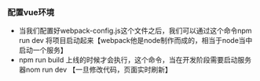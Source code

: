 
### 配置vue环境
- 当我们配置好webpack-config.js这个文件之后，我们可以通过这个命令npm run dev 将项目启动起来【webpack他是node制作而成的，相当于node当中启动一个服务】
- npm run build 上线的时候才会执行，这个命令，当在开发阶段需要启动服务器nom run dev 【一旦修改代码，页面实时刷新】